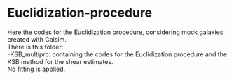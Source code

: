 # Euclidization-procedure 
Here the codes for the Euclidization procedure, considering mock galaxies created with Galsim.  
There is this folder:  
-KSB_multiprc: containing the codes for the Euclidization procedure and the KSB method for the shear estimates.  
No fitting is applied.
